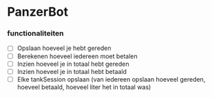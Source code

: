 # PanzerBot

### functionaliteiten
- [ ] Opslaan hoeveel je hebt gereden  
- [ ] Berekenen hoeveel iedereen moet betalen  
- [ ] Inzien hoeveel je in totaal hebt gereden  
- [ ] Inzien hoeveel je in totaal hebt betaald  
- [ ] Elke tankSession opslaan (van iedereen opslaan hoeveel gereden, hoeveel betaald, hoeveel liter het in totaal was)  
